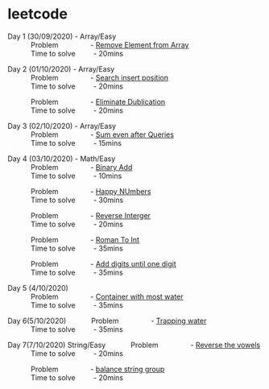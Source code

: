# leetcode

Day 1 (30/09/2020) - Array/Easy <br/>
&emsp;&emsp;&emsp;   Problem &emsp;&emsp;&emsp;&emsp; - [Remove Element from Array](https://github.com/pavi-ninjaac/leetcode/blob/master/Array/Easy/RemoveElement.py) <br/>
&emsp;&emsp;&emsp;   Time to solve &emsp;&emsp; - 20mins <br/>

Day 2 (01/10/2020) - Array/Easy <br/>
&emsp;&emsp;&emsp;   Problem &emsp;&emsp;&emsp;&emsp; - [Search insert position](https://github.com/pavi-ninjaac/leetcode/blob/master/Array/Easy/Search_insert_position.py) <br/>
&emsp;&emsp;&emsp;   Time to solve &emsp;&emsp; - 20mins <br/>


&emsp;&emsp;&emsp;   Problem &emsp;&emsp;&emsp;&emsp; - [Eliminate Dublication](https://github.com/pavi-ninjaac/leetcode/blob/master/Array/Easy/EliminateDublicate.py) <br/>
&emsp;&emsp;&emsp;   Time to solve &emsp;&emsp; - 20mins <br/>

Day 3 (02/10/2020) - Array/Easy <br/>
&emsp;&emsp;&emsp;   Problem &emsp;&emsp;&emsp;&emsp; - [Sum even after Queries](https://github.com/pavi-ninjaac/leetcode/blob/master/Array/Easy/Sum_even_after_queries.py) <br/>
&emsp;&emsp;&emsp;   Time to solve &emsp;&emsp; - 15mins <br/>

Day 4 (03/10/2020) - Math/Easy <br/>
&emsp;&emsp;&emsp;   Problem &emsp;&emsp;&emsp;&emsp; - [Binary Add](https://github.com/pavi-ninjaac/leetcode/blob/master/Math/Easy/Binary_add.py) <br/>
&emsp;&emsp;&emsp;   Time to solve &emsp;&emsp; - 10mins <br/>

&emsp;&emsp;&emsp;   Problem &emsp;&emsp;&emsp;&emsp; - [Happy NUmbers](https://github.com/pavi-ninjaac/leetcode/blob/master/Math/Easy/Happy_numbers.py) <br/>
&emsp;&emsp;&emsp;   Time to solve &emsp;&emsp; - 30mins <br/>

&emsp;&emsp;&emsp;   Problem &emsp;&emsp;&emsp;&emsp; - [Reverse Interger](https://github.com/pavi-ninjaac/leetcode/blob/master/Math/Easy/Reverse_integer.py) <br/>
&emsp;&emsp;&emsp;   Time to solve &emsp;&emsp; - 20mins <br/>

&emsp;&emsp;&emsp;   Problem &emsp;&emsp;&emsp;&emsp; - [Roman To Int](https://github.com/pavi-ninjaac/leetcode/blob/master/Math/Easy/RomanToInt.py) <br/>
&emsp;&emsp;&emsp;   Time to solve &emsp;&emsp; - 35mins <br/>

&emsp;&emsp;&emsp;   Problem &emsp;&emsp;&emsp;&emsp; - [Add digits until one digit](https://github.com/pavi-ninjaac/leetcode/blob/master/Math/Easy/add_digits_until_oneDifit.py) <br/>
&emsp;&emsp;&emsp;   Time to solve &emsp;&emsp; - 35mins <br/>

Day 5 (4/10/2020)    
&emsp;&emsp;&emsp;   Problem &emsp;&emsp;&emsp;&emsp; - [Container with most water](https://github.com/pavi-ninjaac/leetcode/blob/master/Array/Medium/Container_water.py) <br/>
&emsp;&emsp;&emsp;   Time to solve &emsp;&emsp; - 35mins <br/>

Day 6(5/10/2020)
&emsp;&emsp;&emsp;   Problem &emsp;&emsp;&emsp;&emsp; - [Trapping water](https://github.com/pavi-ninjaac/leetcode/blob/master/Array/Medium/trapping_water.py) <br/>
&emsp;&emsp;&emsp;   Time to solve &emsp;&emsp; - 35mins <br/>

Day 7(7/10/2020)  String/Easy
&emsp;&emsp;&emsp;   Problem &emsp;&emsp;&emsp;&emsp; - [Reverse the vowels](https://github.com/pavi-ninjaac/leetcode/blob/master/String/Easy/ReverseVowels_inword.py) <br/>
&emsp;&emsp;&emsp;   Time to solve &emsp;&emsp; - 20mins <br/>

&emsp;&emsp;&emsp;   Problem &emsp;&emsp;&emsp;&emsp; - [balance string group](https://github.com/pavi-ninjaac/leetcode/blob/master/String/Easy/Split_string_balaced_By_LR.py) <br/>
&emsp;&emsp;&emsp;   Time to solve &emsp;&emsp; - 20mins <br/>
